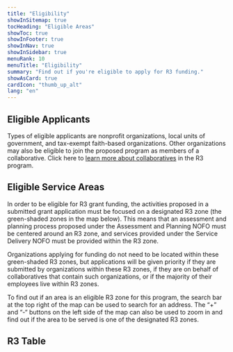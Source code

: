 ```yaml
---
title: "Eligibility"
showInSitemap: true
tocHeading: "Eligible Areas"
showToc: true
showInFooter: true
showInNav: true
showInSidebar: true
menuRank: 10
menuTitle: "Eligibility"
summary: "Find out if you're eligible to apply for R3 funding."
showAsCard: true
cardIcon: "thumb_up_alt"
lang: "en"
---
```


## Eligible Applicants

Types of eligible applicants are nonprofit organizations, local units of government, and tax-exempt faith-based organizations. Other organizations may also be eligible to join the proposed program as members of a collaborative. Click here to [learn more about collaboratives](/collaboratives) in the R3 program.

## Eligible Service Areas

In order to be eligible for R3 grant funding, the activities proposed in a submitted grant application must be focused on a designated R3 zone (the green-shaded zones in the map below). This means that an assessment and planning process proposed under the Assessment and Planning NOFO must be centered around an R3 zone, and services provided under the Service Delivery NOFO must be provided within the R3 zone.

Organizations applying for funding do not need to be located within these green-shaded R3 zones, but applications will be given priority if they are submitted by organizations within these R3 zones, if they are on behalf of collaboratives that contain such organizations, or if the majority of their employees live within R3 zones.

To find out if an area is an eligible R3 zone for this program, the search bar at the top right of the map can be used to search for an address. The “+” and “-“ buttons on the left side of the map can also be used to zoom in and find out if the area to be served is one of the designated R3 zones.

<MapCensusTracts></MapCensusTracts>

## R3 Table

<TableCensus></TableCensus>
